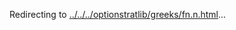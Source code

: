 Redirecting to
[../../../optionstratlib/greeks/fn.n.html](../../../optionstratlib/greeks/fn.n.html)\...
